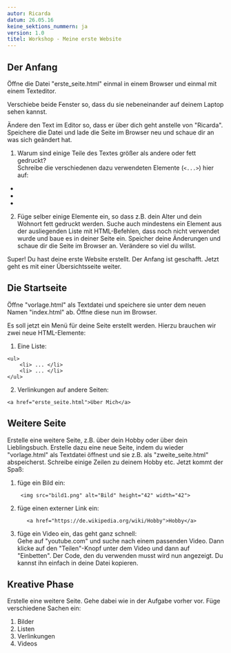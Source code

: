 ```yaml
---
autor: Ricarda  
datum: 26.05.16  
keine_sektions_nummern: ja  
version: 1.0  
titel: Workshop - Meine erste Website
---
```


## Der Anfang

Öffne die Datei "erste_seite.html" einmal in einem Browser und einmal mit einem Texteditor. 

Verschiebe beide Fenster so, dass du sie nebeneinander auf deinem Laptop sehen kannst. 

Ändere den Text im Editor so, dass er über dich geht anstelle von "Ricarda". Speichere die Datei und lade die Seite im Browser neu und schaue dir an was sich geändert hat.

1. Warum sind einige Teile des Textes größer als andere oder fett gedruckt?  
Schreibe die verschiedenen dazu verwendeten Elemente (`<...>`) hier auf:

- 
- 
-     

2. Füge selber einige Elemente ein, so dass z.B. dein Alter und dein Wohnort fett gedruckt werden. Suche auch mindestens ein Element aus der ausliegenden Liste mit HTML-Befehlen, dass noch nicht verwendet wurde und baue es in deiner Seite ein. Speicher deine Änderungen und schaue dir die Seite im Browser an. Verändere so viel du willst.

Super! Du hast deine erste Website erstellt. Der Anfang ist geschafft.
Jetzt geht es mit einer Übersichtsseite weiter.

## Die Startseite

Öffne "vorlage.html" als Textdatei und speichere sie unter dem neuen Namen "index.html" ab. Öffne diese nun im Browser.

Es soll jetzt ein Menü für deine Seite erstellt werden. Hierzu brauchen wir zwei neue HTML-Elemente:

1. Eine Liste: 
```
<ul>
	<li> ... </li>
	<li> ... </li>
</ul>
```
2. Verlinkungen auf andere Seiten:
```
<a href="erste_seite.html">Über Mich</a>
```


## Weitere Seite

Erstelle eine weitere Seite, z.B. über dein Hobby oder über dein Lieblingsbuch. Erstelle dazu eine neue Seite, indem du wieder "vorlage.html" als Textdatei öffnest und sie z.B. als "zweite_seite.html" abspeicherst. Schreibe einige Zeilen zu deinem Hobby etc.
Jetzt kommt der Spaß:

1. füge ein Bild ein:  

    ```
     <img src="bild1.png" alt="Bild" height="42" width="42">
   ```
2. füge einen externer Link ein:  

    ```
       <a href="https://de.wikipedia.org/wiki/Hobby">Hobby</a>
   ```

3. füge ein Video ein, das geht ganz schnell:  
  Gehe auf "youtube.com" und suche nach einem passenden Video. Dann klicke auf den "Teilen"-Knopf unter dem Video und dann auf "Einbetten". Der Code, den du verwenden musst wird nun angezeigt. Du kannst ihn einfach in deine Datei kopieren. 


## Kreative Phase

Erstelle eine weitere Seite. Gehe dabei wie in der Aufgabe vorher vor. Füge verschiedene Sachen ein:

1. Bilder
2. Listen
3. Verlinkungen
4. Videos